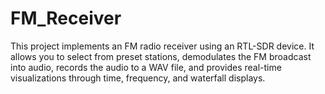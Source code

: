 # FM_Receiver
This project implements an FM radio receiver using an RTL-SDR device. It allows you to select from preset stations, demodulates the FM broadcast into audio, records the audio to a WAV file, and provides real-time visualizations through time, frequency, and waterfall displays.
